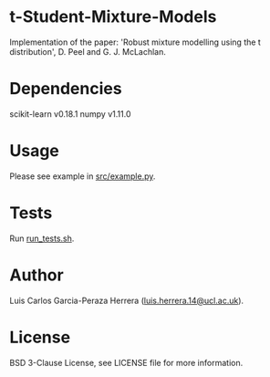 # t-Student-Mixture-Models
Implementation of the paper: 'Robust mixture modelling using the t distribution', D. Peel and G. J. McLachlan.

# Dependencies
scikit-learn v0.18.1
numpy v1.11.0

# Usage
Please see example in [src/example.py](src/example.py).

# Tests
Run [run_tests.sh](run_tests.sh).

# Author
Luis Carlos Garcia-Peraza Herrera (luis.herrera.14@ucl.ac.uk).

# License
BSD 3-Clause License, see LICENSE file for more information.
